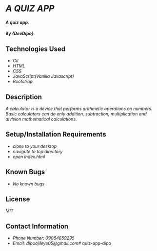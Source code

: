# _A QUIZ APP_

#### _A quiz app._

#### By _**{DevDipo}**_

## Technologies Used

* _Git_
* _HTML_
* _CSS_
* _JavaScript(Vanilla Javascript)_
* _Bootstrap_

## Description

_A calculator is a device that performs arithmetic operations on numbers. Basic calculators can do only addition, subtraction, multiplication and division mathematical calculations._

## Setup/Installation Requirements

* _clone to your desktop_
* _navigate to top directory_
* _open index.html_


## Known Bugs

* _No known bugs_

## License

_MIT_

## Contact Information

* _Phone Number: 09064859295_
* _Email: dipoajileye05@gmail.com_# quiz-app-dipo

